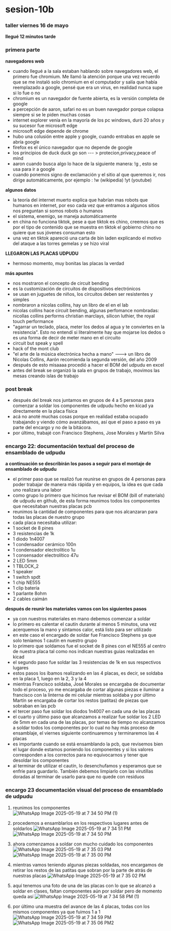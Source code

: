 # sesion-10b
### taller viernes 16 de mayo

**llegué 12 minutos tarde**

### primera parte

**navegadores web**

- cuando llegué a la sala estaban hablando sobre navegadores web, el primero fue chromium. Me llamó la atención porque una vez recuerdo que se me instaló solo chromium en el computador y salía que había reemplazado a google, pensé que era un virus, en realidad nunca supe si lo fue o no
- chromium es un navegador de fuente abierta, es la versión completa de google
- a percepción de aaron, safari no es un buen navegador porque colapsa siempre si se le piden muchas cosas
- internet explorer venía en la mayoría de los pc windows, duró 20 años y su sucesor fue microsoft edge
- microsoft edge depende de chrome
- hubo una colusión entre apple y google, cuando entrabas en apple se abría google
- firefox es el único navegador que no depende de google
- los principios de duck duck go son --- > protecion,privacy,peace of mind
- aaron cuando busca algo lo hace de la siguiente manera: !g , esto se usa para ir a google
- cuando ponemos signo de exclamación y el sitio al que queremos ir, nos dirige automáticamente, por ejemplo : !w (wikipedia) !yt (youtube)

**algunos datos**
- la teoría del internet muerto explica que habrían mas robots que humanos en internet, por eso cada vez que entramos a algunos sitios nos preguntan si somos robots o humanos
- el sistema, enemigo, se maneja automáticamente
- en china no funciona tiktok, pese a que tiktok es chino, creemos que es por el tipo de contenido que se muestra en tiktok el gobierno chino no quiere que sus jóvenes consuman esto
- una vez en tiktok apareció una carta de bin laden explicando el motivo del ataque a las torres gemelas y se hizo viral

**LLEGARON LAS PLACAS UDPUDU**

- hermoso momento, muy bonitas las placas la verdad

**más apuntes**
- nos mostraron el concepto de circuit bending
- es la customización de circuitos de dispositivos electrónicos
- se usan en juguetes de niños, los circuitos deben ser resistentes y simples
- nombraron a nicolas collins, hay un libro de el en el lab
- nicolas collins hace circuit bending, algunas perfomance nombradas: nicollas collins performs christian marclays, silicon luthier, the royal touch performance
- "agarrar un teclado, placa, meter los dedos al agua y te conviertes en la resistencia". Esto no entendí si literalmente hay que mojarse los dedos o es una forma de decir de meter mano en el circuito
- circuit but speak y spell
- hack of the mont club
- "el arte de la música electrónica hecha a mano" ---> un libro de Nicolas Collins, Aarón recomienda la segunda versión, del año 2009
- después de esto misaaaa procedió a hacer el BOM del udpudu en excel
- antes del break se organizó la sala en grupos de trabajo, movimos las mesas creando islas de trabajo

### post break

- después del break nos juntamos en grupos de 4 a 5 personas para comenzar a soldar los componentes de udpudu hecho en kicad ya directamente en la placa física
- acá no anoté muchas cosas porque en realidad estaba ocupado trabajando y viendo cómo avanzábamos, así que el paso a paso es ya parte del encargo y no de la bitácora.
- por último, trabajé con Francisco Stephens, Jose Morales y Martín Silva

### encargo 22: documentación textual del proceso de ensamblado de udpudu

**a continuación se describirán los pasos a seguir para el montaje de ensamblado de udpudu**

- el primer paso que se realizó fue reunirse en grupos de 4 personas para poder trabajar de manera más rápida y en equipos, la idea es que cada uno realizara una labor
- como grupo lo primero que hicimos fue revisar el BOM (bill of materials) de udpudu en github, de esta forma reunimos todos los componentes que necesitaban nuestras placas pcb
- reunimos la cantidad de componentes para que nos alcanzaran para todas las placas de nuestro grupo
- cada placa necesitaba utilizar: 
- 1 socket de 8 pines
- 3 resistencias de 1k
- 1 diodo 1n4007
- 1 condensador cerámico 100n
- 1 condensador electrolítico 1u
- 1 consensador electrolítico 47u
- 2 LED 5mm
- 1 TBLOCK_2
- 1 speaker
- 1 switch spdt
- 1 chip NE555
- 1 clip batería
- 1 parlante 8ohm
- 2 cables caimán

 **después de reunir los materiales vamos con los siguientes pasos**

- ya con nuestros materiales en mano debemos comenzar a soldar
- lo primero es calentar el cautín durante al menos 5 minutos, una vez acerquemos la mano y sintamos calor, está listo para ser utilizado
- en este caso el encargado de soldar fue Francisco Stephens ya que solo teníamos 1 cautín en nuestro grupo
- lo primero que soldamos fue el socket de 8 pines con el NE555 al centro de nuestra placa tal como nos indican nuestras guias realizadas en kicad
- el segundo paso fue soldar las 3 resistencias de 1k en sus respectivos lugares
- estos pasos los íbamos realizando en las 4 placas, es decir, se soldaba en la placa 1, luego en la 2, 3 y la 4
- mientras Francisco soldaba, José Morales se encargaba de documentar todo el proceso, yo me encargaba de cortar algunas piezas e iluminar a francisco con la linterna de mi celular mientras soldaba y por último Martín se encargaba de cortar los restos (patitas) de piezas que sobraban en las pcb
- el tercer paso fue soldar los diodos 1n4007 en cada una de las placas
- el cuarto y último paso que alcanzamos a realizar fue soldar los 2 LED de 5mm en cada una de las placas, por temas de tiempo no alcanzamos a soldar todos los componentes por lo cual no hay más proceso de ensamblaje, el viernes siguiente continuaremos y terminaremos las 4 placas
- es importante cuando se está ensamblando la pcb, que revisemos bien el lugar donde estamos poniendo los componentes y si los valores corresponden a los correctos para no equivocarnos y tener que desoldar los componentes
- al terminar de utilizar el cautín, lo desenchufamos y esperamos que se enfríe para guardarlo. También debemos limpiarlo con las virutillas doradas al terminar de usarlo para que no quede con residuos

### encargo 23 documentación visual del proceso de ensamblado de udpudu

1. reunimos los componentes
![WhatsApp Image 2025-05-19 at 7 34 50 PM (1)](https://github.com/user-attachments/assets/beb78fc4-3c10-4d8a-86aa-3b9bd6b33719)

2. procedemos a ensamblarlos en los respectivos lugares antes de soldarlos
![WhatsApp Image 2025-05-19 at 7 34 51 PM](https://github.com/user-attachments/assets/0e73b793-adf6-4d6a-a0fa-b625acd60037)
![WhatsApp Image 2025-05-19 at 7 34 50 PM](https://github.com/user-attachments/assets/b6b8960c-ed5d-44a4-a933-6c9e84acfe8d)

3. ahora comenzamos a soldar con mucho cuidado los componentes
![WhatsApp Image 2025-05-19 at 7 35 03 PM](https://github.com/user-attachments/assets/c60c57ea-3bbf-466d-ac0c-12c5333afe8b)
![WhatsApp Image 2025-05-19 at 7 35 00 PM](https://github.com/user-attachments/assets/78455309-5794-4ed4-b34a-345b6ee5d5bc)

4. mientras vamos teniendo algunas piezas soldadas, nos encargamos de retirar los restos de las patitas que sobran por la parte de atrás de nuestras placas
![WhatsApp Image 2025-05-19 at 7 35 02 PM](https://github.com/user-attachments/assets/58663e23-3fcc-468e-9cde-b4195a487a1c)

5. aquí tenemos una foto de una de las placas con lo que se alcanzó a soldar en clases, faltan componentes aún por soldar pero de momento queda así
![WhatsApp Image 2025-05-19 at 7 34 58 PM (1)](https://github.com/user-attachments/assets/43de3ebb-b09c-4dc3-a887-39155766fe70)

6. por último una muestra del avance de las 4 placas, todas con los mismos componentes ya que fuimos 1 a 1
![WhatsApp Image 2025-05-19 at 7 34 59 PM](https://github.com/user-attachments/assets/60a1352c-5c93-465a-a3c4-4258dcb6d651)
![WhatsApp Image 2025-05-19 at 7 35 06 PM2](https://github.com/user-attachments/assets/22681f15-517b-44f1-ad4f-f1aa3f98513f)








